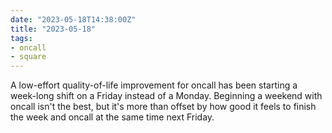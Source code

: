 ```yaml
---
date: "2023-05-18T14:38:00Z"
title: "2023-05-18"
tags:
- oncall
- square
---
```


A low-effort quality-of-life improvement for oncall has been starting a week-long shift on a Friday instead of a Monday.
Beginning a weekend with oncall isn't the best, but it's more than offset by how good it feels to finish the week and oncall at the same time next Friday.
